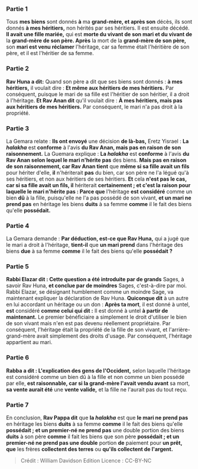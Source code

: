 
### Partie 1
Tous <b>mes biens</b> sont donnés <b>à</b> ma <b>grand-mère, et après son</b> décès, ils sont donnés <b>à mes héritiers,</b> non hérités par ses héritiers. Il est ensuite décédé. <b>Il avait une fille mariée,</b> qui est <b>morte du vivant de son mari et du vivant de</b> la <b>grand-mère de son père. Après</b> la mort de la <b>grand-mère de son père,</b> son <b>mari est venu réclamer</b> l'héritage, car sa femme était l'héritière de son père, et il est l'héritier de sa femme.

### Partie 2
<b>Rav Huna a dit:</b> Quand son père a dit que ses biens sont donnés : <b>à mes héritiers,</b> il voulait dire : <b>Et même aux héritiers de mes héritiers.</b> Par conséquent, puisque le mari de sa fille est l'héritier de son héritier, il a droit à l'héritage. <b>Et Rav Anan dit</b> qu'il voulait dire : <b>À mes héritiers, mais pas aux héritiers de mes héritiers.</b> Par conséquent, le mari n'a pas droit à la propriété.

### Partie 3
La Gemara relate : <b>Ils ont envoyé</b> une décision <b>de là-bas,</b> Eretz Yisrael : <b>La <i>halakha</i></b> est <b>conforme</b> à l'avis <b>du Rav Anan, mais pas en raison de son raisonnement.</b> La Guemara explique : <b>La <i>halakha</i></b> est <b>conforme</b> à l'avis <b>du Rav Anan selon lequel le mari n'hérite pas</b> des biens. <b>Mais pas en raison de son raisonnement, car Rav Anan tient</b> que <b>même si sa fille avait un fils</b> pour hériter d'elle, <b>il</b> n'hériterait <b>pas</b> du bien, car son père ne l'a légué qu'à ses héritiers, et non aux héritiers de ses héritiers. <b>Et</b> cela <b>n'est pas le cas, car si sa fille avait un fils, il</b> hériterait <b>certainement ; et c'est la raison pour laquelle le mari n'hérite pas : Parce que</b> l'héritage <b>est considéré</b> comme un bien <b>dû</b> à la fille, puisqu'elle ne l'a pas possédé de son vivant, <b>et un mari ne prend pas</b> en héritage les biens <b>duits</b> à sa femme <b>comme</b> il le fait des biens qu'elle <b>possédait. </b>

### Partie 4
La Gemara demande : <b>Par déduction, est-ce que Rav Huna,</b> qui a jugé que le mari a droit à l'héritage, <b>tient-il</b> que <b>un mari prend</b> dans l'héritage des biens <b>due</b> à sa femme <b>comme</b> il le fait des biens qu'elle <b>possédait ?</b>

### Partie 5
<b>Rabbi Elazar dit : Cette question a été introduite par de grands</b> Sages, à savoir Rav Huna, <b>et conclue par de moindres</b> Sages, c'est-à-dire par moi. Rabbi Elazar, se désignant humblement comme un moindre Sage, va maintenant expliquer la déclaration de Rav Huna. <b>Quiconque dit</b> à un autre en lui accordant un héritage ou un don : <b>Après ta mort</b>, il est donné à untel, <b>est</b> considéré <b>comme celui qui dit :</b> Il est donné à untel <b>à partir de maintenant.</b> Le premier bénéficiaire a simplement le droit d'utiliser le bien de son vivant mais n'en est pas devenu réellement propriétaire. Par conséquent, l'héritage était la propriété de la fille de son vivant, et l'arrière-grand-mère avait simplement des droits d'usage. Par conséquent, l'héritage appartient au mari.

### Partie 6
<b>Rabba a dit : L'explication des gens de l'Occident,</b> selon laquelle l'héritage est considéré comme un bien dû à la fille et non comme un bien possédé par elle, <b>est raisonnable, car si la grand-mère l'avait vendu avant</b> sa mort, <b>sa vente aurait été</b> une <b>vente valide,</b> et la fille ne l'aurait pas du tout reçu.

### Partie 7
En conclusion, <b>Rav Pappa dit</b> que <b>la <i>halakha</i></b> est que <b>le mari ne prend pas</b> en héritage les biens <b>duits</b> à sa femme <b>comme</b> il le fait des biens qu'elle <b>possédait ; et un premier-né ne prend pas</b> une double portion des biens <b>duits</b> à son père <b>comme</b> il fait les biens que son père <b>possédait ; et un premier-né ne prend pas une double</b> portion <b>de</b> paiement pour <b>un prêt, que</b> les frères <b>collectent des terres</b> ou <b>qu'ils collectent de l'argent. </b>

>Crédit : William Davidson Edition
>Licence : CC-BY-NC